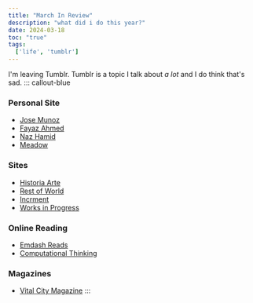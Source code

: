 ```yaml
---
title: "March In Review"
description: "what did i do this year?"
date: 2024-03-18
toc: "true"
tags:
  ['life', 'tumblr']
---
```

I'm leaving Tumblr. Tumblr is a topic I talk about *a lot* and I do think that's sad.
::: callout-blue

### Personal Site

* [Jose Munoz](https://www.josemunozmatos.com/)
* [Fayaz Ahmed](https://fayazahmed.com/)
* [Naz Hamid](https://nazhamid.com/)
* [Meadow](https://meadow.bearblog.dev/)

### Sites

* [Historia Arte](https://historia-arte.com/)
* [Rest of World](https://restofworld.org/)
* [Incrment](https://increment.com/)
* [Works in Progress](https://worksinprogress.co/)

### Online Reading
* [Emdash Reads](https://emdashreads.com/)
* [Computational Thinking](https://emdashreads.com/)

### Magazines

* [Vital City Magazine](https://www.vitalcitynyc.org/)
:::